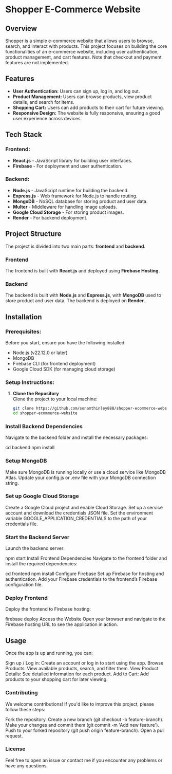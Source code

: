 # Shopper E-Commerce Website

## Overview

Shopper is a simple e-commerce website that allows users to browse, search, and interact with products. This project focuses on building the core functionalities of an e-commerce website, including user authentication, product management, and cart features. Note that checkout and payment features are not implemented.

## Features

- **User Authentication:** Users can sign up, log in, and log out.
- **Product Management:** Users can browse products, view product details, and search for items.
- **Shopping Cart:** Users can add products to their cart for future viewing.
- **Responsive Design:** The website is fully responsive, ensuring a good user experience across devices.

## Tech Stack

### Frontend:

- **React.js** - JavaScript library for building user interfaces.
- **Firebase** - For deployment and user authentication.

### Backend:

- **Node.js** - JavaScript runtime for building the backend.
- **Express.js** - Web framework for Node.js to handle routing.
- **MongoDB** - NoSQL database for storing product and user data.
- **Multer** - Middleware for handling image uploads.
- **Google Cloud Storage** - For storing product images.
- **Render** - For backend deployment.

## Project Structure

The project is divided into two main parts: **frontend** and **backend**.

### Frontend

The frontend is built with **React.js** and deployed using **Firebase Hosting**.

### Backend

The backend is built with **Node.js** and **Express.js**, with **MongoDB** used to store product and user data. The backend is deployed on **Render**.

## Installation

### Prerequisites:

Before you start, ensure you have the following installed:

- Node.js (v22.12.0 or later)
- MongoDB
- Firebase CLI (for frontend deployment)
- Google Cloud SDK (for managing cloud storage)

### Setup Instructions:

1. **Clone the Repository**  
   Clone the project to your local machine:
   ```bash
   git clone https://github.com/sonamthinley888/shopper-ecommerce-website.git
   cd shopper-ecommerce-website
   ```

### Install Backend Dependencies

Navigate to the backend folder and install the necessary packages:

cd backend
npm install

### Setup MongoDB

Make sure MongoDB is running locally or use a cloud service like MongoDB Atlas.
Update your config.js or .env file with your MongoDB connection string.

### Set up Google Cloud Storage

Create a Google Cloud project and enable Cloud Storage.
Set up a service account and download the credentials JSON file.
Set the environment variable GOOGLE_APPLICATION_CREDENTIALS to the path of your credentials file.

### Start the Backend Server

Launch the backend server:

npm start
Install Frontend Dependencies
Navigate to the frontend folder and install the required dependencies:

cd frontend
npm install
Configure Firebase
Set up Firebase for hosting and authentication.
Add your Firebase credentials to the frontend’s Firebase configuration file.

### Deploy Frontend

Deploy the frontend to Firebase hosting:

firebase deploy
Access the Website
Open your browser and navigate to the Firebase hosting URL to see the application in action.

## Usage

Once the app is up and running, you can:

Sign up / Log in: Create an account or log in to start using the app.
Browse Products: View available products, search, and filter them.
View Product Details: See detailed information for each product.
Add to Cart: Add products to your shopping cart for later viewing.

### Contributing

We welcome contributions! If you'd like to improve this project, please follow these steps:

Fork the repository.
Create a new branch (git checkout -b feature-branch).
Make your changes and commit them (git commit -m 'Add new feature').
Push to your forked repository (git push origin feature-branch).
Open a pull request.

### License

Feel free to open an issue or contact me if you encounter any problems or have any questions.
